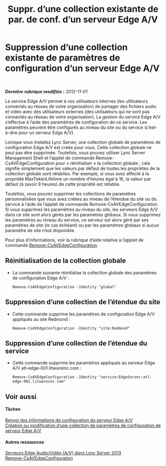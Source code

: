 ﻿---
title: "Suppr. d’une collection existante de par. de conf. d’un serveur Edge A/V"
TOCtitle: "Suppr. d’une collection existante de par. de conf. d’un serveur Edge A/V"
ms:assetid: 668d3613-e464-4b68-967a-cfff90b9ce4b
ms:mtpsurl: https://technet.microsoft.com/fr-fr/library/JJ688077(v=OCS.15)
ms:contentKeyID: 49891376
ms.date: 05/20/2016
mtps_version: v=OCS.15
ms.translationtype: HT
---

# Suppression d’une collection existante de paramètres de configuration d’un serveur Edge A/V

 

_**Dernière rubrique modifiée :** 2012-11-01_

Le service Edge A/V permet à vos utilisateurs internes (les utilisateurs connectés au réseau de votre organisation) de partager des fichiers audio et vidéo avec des utilisateurs externes (des utilisateurs qui ne sont pas connectés au réseau de votre organisation). La gestion du service Edge A/V s’effectue à l’aide des paramètres de configuration de ce service. Les paramètres peuvent être configurés au niveau du site ou du service (c’est-à-dire pour un serveur Edge A/V).

Lorsque vous installez Lync Server, une collection globale de paramètres de configuration Edge A/V est créée pour vous. Cette collection globale ne peut pas être supprimée. Toutefois, vous pouvez utiliser Lync Server Management Shell et l’applet de commande Remove-CsAVEdgeConfiguration pour « réinitialiser » la collection globale ; cela signifie simplement que les valeurs par défaut de toutes les propriétés de la collection globale sont rétablies. Par exemple, si vous avez affecté à la propriété MaxTokenLifetime un nombre d’heures égal à 16, la valeur par défaut (à savoir 8 heures) de cette propriété est rétablie.

Toutefois, vous pouvez supprimer les collections de paramètres personnalisées que vous avez créées au niveau de l’étendue du site ou du service à l’aide de l’applet de commande Remove-CsAVEdgeConfiguration. Si vous supprimez les paramètres au niveau du site, les serveurs Edge A/V dans ce site sont alors gérés par les paramètres globaux. Si vous supprimez les paramètres au niveau du service, ce serveur est alors géré par ses paramètres de site (le cas échéant) ou par les paramètres globaux si aucun paramètre de site n’est disponible.

Pour plus d’informations, voir la rubrique d’aide relative à l’applet de commande [Remove-CsAVEdgeConfiguration](https://docs.microsoft.com/en-us/powershell/module/skype/Remove-CsAVEdgeConfiguration).

## Réinitialisation de la collection globale

  - La commande suivante réinitialise la collection globale des paramètres de configuration Edge A/V :
    
        Remove-CsAVEdgeConfiguration -Identity "global"

## Suppression d’une collection de l’étendue du site

  - Cette commande supprime les paramètres de configuration Edge A/V appliqués au site Redmond :
    
        Remove-CsAVEdgeConfiguration -Identity "site:Redmond"

## Suppression d’une collection de l’étendue du service

  - Cette commande supprime les paramètres appliqués au serveur Edge A/V atl-edge-001.litwareinc.com :
    
        Remove-CsAVEdgeConfiguration -Identity "service:EdgeServer:atl-edge-001.litwareinc.com"

## Voir aussi

#### Tâches

[Renvoi des informations de configuration du serveur Edge A/V](lync-server-2013-return-a-v-edge-server-configuration-information.md)  
[Création ou modification d’une collection de paramètres de configuration de serveur Edge A/V](lync-server-2013-create-or-modify-a-collection-of-a-v-edge-server-configuration-settings.md)  

#### Autres ressources

[Serveurs Edge Audio/Vidéo (A/V) dans Lync Server 2013](lync-server-2013-audio-video-a-v-edge-servers.md)  
[Remove-CsAVEdgeConfiguration](https://docs.microsoft.com/en-us/powershell/module/skype/Remove-CsAVEdgeConfiguration)

